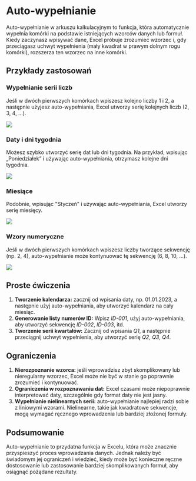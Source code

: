 # Auto-wypełnianie

Auto-wypełnianie w arkuszu kalkulacyjnym to funkcja, która automatycznie wypełnia komórki na podstawie istniejących wzorców danych lub formuł. Kiedy zaczynasz wpisywać dane, Excel próbuje zrozumieć wzorzec i, gdy przeciągasz uchwyt wypełnienia (mały kwadrat w prawym dolnym rogu komórki), rozszerza ten wzorzec na inne komórki.

## Przykłady zastosowań

### Wypełnianie serii liczb

Jeśli w dwóch pierwszych komórkach wpiszesz kolejno liczby 1 i 2, a następnie użyjesz auto-wypełniania, Excel utworzy serię kolejnych liczb (2, 3, 4, ...).

![](../assets/spreadsheet/numbers.gif)

### Daty i dni tygodnia

Możesz szybko utworzyć serię dat lub dni tygodnia. Na przykład, wpisując „Poniedziałek” i używając auto-wypełniania, otrzymasz kolejne dni tygodnia.

![](../assets/spreadsheet/weekdays.gif)

### Miesiące

Podobnie, wpisując "Styczeń" i używając auto-wypełniania, Excel utworzy serię miesięcy.

![](../assets/spreadsheet/months.gif)

### Wzory numeryczne

Jeśli w dwóch pierwszych komórkach wpiszesz liczby tworzące sekwencję (np. 2, 4), auto-wypełnianie może kontynuować tę sekwencję (6, 8, 10, ...).

![](../assets/spreadsheet/sequences.gif)

## Proste ćwiczenia

1. **Tworzenie kalendarza:** zacznij od wpisania daty, np. 01.01.2023, a następnie użyj auto-wypełniania, aby utworzyć kalendarz na cały miesiąc.
2. **Generowanie listy numerów ID:** Wpisz *ID-001*, użyj auto-wypełniania, aby utworzyć sekwencję *ID-002*, *ID-003*, itd.
3. **Tworzenie serii kwartałów:** Zacznij od wpisania *Q1*, a następnie przeciągnij uchwyt wypełnienia, aby utworzyć serię *Q2*, *Q3*, *Q4*.

## Ograniczenia

1. **Nierozpoznanie wzorca:** jeśli wprowadzisz zbyt skomplikowany lub nieregularny wzorzec, Excel może nie być w stanie go poprawnie zrozumieć i kontynuować.
2. **Ograniczenia w rozpoznawaniu dat:** Excel czasami może niepoprawnie interpretować daty, szczególnie gdy format daty nie jest jasny.
3. **Wypełnianie nielinearnych serii:** auto-wypełnianie najlepiej radzi sobie z liniowymi wzorami. Nielinearne, takie jak kwadratowe sekwencje, mogą wymagać ręcznego wprowadzenia lub bardziej złożonej formuły.

## Podsumowanie

Auto-wypełnianie to przydatna funkcja w Excelu, która może znacznie przyspieszyć proces wprowadzania danych. Jednak należy być świadomym jej ograniczeń i wiedzieć, kiedy może być konieczne ręczne dostosowanie lub zastosowanie bardziej skomplikowanych formuł, aby osiągnąć pożądane rezultaty.
